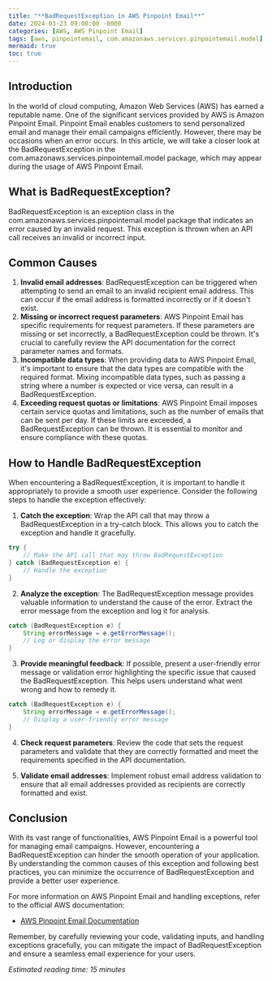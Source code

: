 ```yaml
---
title: "**BadRequestException in AWS Pinpoint Email**"
date: 2024-03-23 09:00:00 -0000
categories: [AWS, AWS Pinpoint Email]
tags: [aws, pinpointemail, com.amazonaws.services.pinpointemail.model]
mermaid: true
toc: true
---
```



## Introduction

In the world of cloud computing, Amazon Web Services (AWS) has earned a reputable name. One of the significant services provided by AWS is Amazon Pinpoint Email. Pinpoint Email enables customers to send personalized email and manage their email campaigns efficiently. However, there may be occasions when an error occurs. In this article, we will take a closer look at the BadRequestException in the com.amazonaws.services.pinpointemail.model package, which may appear during the usage of AWS Pinpoint Email.

## What is BadRequestException?

BadRequestException is an exception class in the com.amazonaws.services.pinpointemail.model package that indicates an error caused by an invalid request. This exception is thrown when an API call receives an invalid or incorrect input.

## Common Causes

1. **Invalid email addresses**: BadRequestException can be triggered when attempting to send an email to an invalid recipient email address. This can occur if the email address is formatted incorrectly or if it doesn't exist.
2. **Missing or incorrect request parameters**: AWS Pinpoint Email has specific requirements for request parameters. If these parameters are missing or set incorrectly, a BadRequestException could be thrown. It's crucial to carefully review the API documentation for the correct parameter names and formats.
3. **Incompatible data types**: When providing data to AWS Pinpoint Email, it's important to ensure that the data types are compatible with the required format. Mixing incompatible data types, such as passing a string where a number is expected or vice versa, can result in a BadRequestException.
4. **Exceeding request quotas or limitations**: AWS Pinpoint Email imposes certain service quotas and limitations, such as the number of emails that can be sent per day. If these limits are exceeded, a BadRequestException can be thrown. It is essential to monitor and ensure compliance with these quotas.

## How to Handle BadRequestException

When encountering a BadRequestException, it is important to handle it appropriately to provide a smooth user experience. Consider the following steps to handle the exception effectively:

1. **Catch the exception**: Wrap the API call that may throw a BadRequestException in a try-catch block. This allows you to catch the exception and handle it gracefully.

```java
try {
    // Make the API call that may throw BadRequestException
} catch (BadRequestException e) {
    // Handle the exception
}
```

2. **Analyze the exception**: The BadRequestException message provides valuable information to understand the cause of the error. Extract the error message from the exception and log it for analysis.

```java
catch (BadRequestException e) {
    String errorMessage = e.getErrorMessage();
    // Log or display the error message
}
```

3. **Provide meaningful feedback**: If possible, present a user-friendly error message or validation error highlighting the specific issue that caused the BadRequestException. This helps users understand what went wrong and how to remedy it.

```java
catch (BadRequestException e) {
    String errorMessage = e.getErrorMessage();
    // Display a user-friendly error message
}
```

4. **Check request parameters**: Review the code that sets the request parameters and validate that they are correctly formatted and meet the requirements specified in the API documentation.

5. **Validate email addresses**: Implement robust email address validation to ensure that all email addresses provided as recipients are correctly formatted and exist.

## Conclusion

With its vast range of functionalities, AWS Pinpoint Email is a powerful tool for managing email campaigns. However, encountering a BadRequestException can hinder the smooth operation of your application. By understanding the common causes of this exception and following best practices, you can minimize the occurrence of BadRequestException and provide a better user experience.

For more information on AWS Pinpoint Email and handling exceptions, refer to the official AWS documentation:

- [AWS Pinpoint Email Documentation](https://docs.aws.amazon.com/pinpoint/email/)

Remember, by carefully reviewing your code, validating inputs, and handling exceptions gracefully, you can mitigate the impact of BadRequestException and ensure a seamless email experience for your users.

*Estimated reading time: 15 minutes*